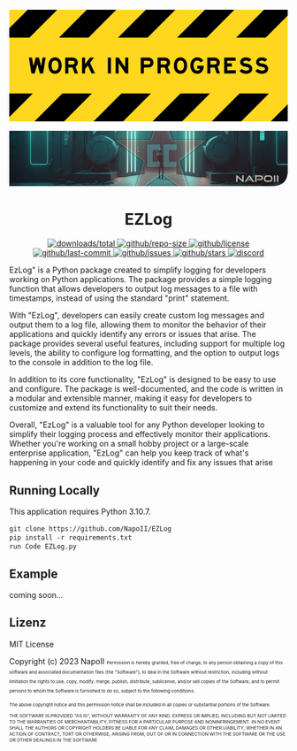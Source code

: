 <p align="center">
<a href="https://github.com/NapoII">
    <img src="work.jpg"  alt=f"NapoII">
</a>
</p>

<p align="center">
<a href="https://github.com/NapoII">
    <img src="Work_Folder\Readme_top.png"  alt=f"NapoII">
</a>
</p>

<center>

# EZLog
</center>

<p align="center">
<a href="https://github.com/NapoII/EZLog/archive/refs/heads/main.zip">
    <img src="https://img.shields.io/github/downloads/NapoII/EZLog/total" alt="downloads/total">
</a>

<a href="https://github.com/NapoII/EZLog/archive/refs/heads/main.zip">
    <img src="https://img.shields.io/github/repo-size/NapoII/EZLog" alt="github/repo-size">
</a>

<a href="https://github.com/NapoII/EZLog/blob/main/LICENSE">
    <img src="https://img.shields.io/github/license/NapoII/EZLog" alt="github/license">
</a>

<a href="https://github.com/NapoII/EZLog/actions">
    <img src="https://img.shields.io/github/last-commit/NapoII/EZLog" alt="github/last-commit">
</a>

<a href="https://github.com/NapoII/EZLog/issues">
    <img src="https://img.shields.io/github/issues/NapoII/EZLog?style=plastic" alt="github/issues">
</a>

<a href="https://github.com/NapoII/EZLog/stargazers">
    <img src="https://img.shields.io/github/stars/NapoII/EZLog?style=social" alt="github/stars">
</a>

<a href="https://discord.gg/g7EW4P65">
    <img src="https://img.shields.io/discord/190307701169979393?style=plastic" alt="discord">
</a>
</p>

EzLog" is a Python package created to simplify logging for developers working on Python applications. The package provides a simple logging function that allows developers to output log messages to a file with timestamps, instead of using the standard "print" statement.

With "EzLog", developers can easily create custom log messages and output them to a log file, allowing them to monitor the behavior of their applications and quickly identify any errors or issues that arise. The package provides several useful features, including support for multiple log levels, the ability to configure log formatting, and the option to output logs to the console in addition to the log file.

In addition to its core functionality, "EzLog" is designed to be easy to use and configure. The package is well-documented, and the code is written in a modular and extensible manner, making it easy for developers to customize and extend its functionality to suit their needs.

Overall, "EzLog" is a valuable tool for any Python developer looking to simplify their logging process and effectively monitor their applications. Whether you're working on a small hobby project or a large-scale enterprise application, "EzLog" can help you keep track of what's happening in your code and quickly identify and fix any issues that arise
## Running Locally

This application requires Python 3.10.7.
```
git clone https://github.com/NapoII/EZLog
pip install -r requirements.txt
run Code EZLog.py
```

## Example
coming soon...
## Lizenz

MIT License

Copyright (c) 2023 NapoII
<small><small><small>
Permission is hereby granted, free of charge, to any person obtaining a copy
of this software and associated documentation files (the "Software"), to deal
in the Software without restriction, including without limitation the rights
to use, copy, modify, merge, publish, distribute, sublicense, and/or sell
copies of the Software, and to permit persons to whom the Software is
furnished to do so, subject to the following conditions:

The above copyright notice and this permission notice shall be included in all
copies or substantial portions of the Software.

THE SOFTWARE IS PROVIDED "AS IS", WITHOUT WARRANTY OF ANY KIND, EXPRESS OR
IMPLIED, INCLUDING BUT NOT LIMITED TO THE WARRANTIES OF MERCHANTABILITY,
FITNESS FOR A PARTICULAR PURPOSE AND NONINFRINGEMENT. IN NO EVENT SHALL THE
AUTHORS OR COPYRIGHT HOLDERS BE LIABLE FOR ANY CLAIM, DAMAGES OR OTHER
LIABILITY, WHETHER IN AN ACTION OF CONTRACT, TORT OR OTHERWISE, ARISING FROM,
OUT OF OR IN CONNECTION WITH THE SOFTWARE OR THE USE OR OTHER DEALINGS IN THE
SOFTWARE
</small>
